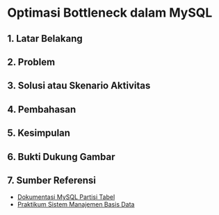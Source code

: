 # Optimasi Bottleneck dalam MySQL

## 1. Latar Belakang
## 2. Problem
## 3. Solusi atau Skenario Aktivitas
## 4. Pembahasan
## 5. Kesimpulan
## 6. Bukti Dukung Gambar
## 7. Sumber Referensi
- [Dokumentasi MySQL Partisi Tabel](https://dev.mysql.com/doc/refman/8.0/en/partitioning.html)  
- [Praktikum Sistem Manajemen Basis Data](https://drive.google.com/file/d/1owdQasYnWgnII95wxeOau5ixu9UYlGoS/view?usp=sharing)

